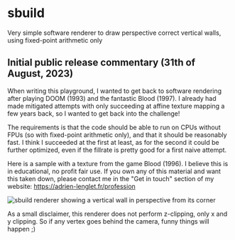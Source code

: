 # sbuild
Very simple software renderer to draw perspective correct vertical walls, using fixed-point arithmetic only

## Initial public release commentary (31th of August, 2023)

When writing this playground, I wanted to get back to software rendering after playing DOOM (1993) and the fantastic Blood (1997). I already had made mitigated attempts with only succeeding at affine texture mapping a few years back, so I wanted to get back into the challenge!

The requirements is that the code should be able to run on CPUs without FPUs (so with fixed-point arithmetic only), and that it should be reasonably fast. I think I succeeded at the first at least, as for the second it could be further optimized, even if the fillrate is pretty good for a first naive attempt.

Here is a sample with a texture from the game Blood (1996). I believe this is in educational, no profit fair use. If you own any of this material and want this taken down, please contact me in the "Get in touch" section of my website: https://adrien-lenglet.fr/profession

![sbuild renderer showing a vertical wall in perspective from its corner](https://i.imgur.com/84kPHKq.png)

As a small disclaimer, this renderer does not perform z-clipping, only x and y clipping. So if any vertex goes behind the camera, funny things will happen ;)
